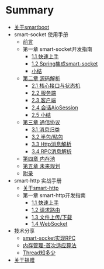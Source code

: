 # Summary

* [关于smartboot](README.md)
* smart-socket 使用手册
    * [前言](smart-socket/README.md)
    * 第一章 smart-socket开发指南
        * [1.1 快速上手](smart-socket/chapter-1/1.1-QuickStart/README.md)
        * [1.2 Spring集成smart-socket](smart-socket/chapter-1/2.2-Spring集成/README.md)
        * [小结](smart-socket/chapter-1/SUMMARY.md)
    * [第二章 源码解析](smart-socket/chapter-2/README.md)
        * [2.1 核心接口与状态机](smart-socket/chapter-2/核心接口/README.md)
        * [2.2 服务端](smart-socket/chapter-2/服务端/README.md)
        * [2.3 客户端](smart-socket/chapter-2/客户端/README.md)
        * [2.4 会话AioSession](smart-socket/chapter-2/AioSession/README.md)
        * [2.5 小结](smart-socket/chapter-2/SUMMARY.md)
    * [第三章 通信协议](smart-socket/chapter-3/README.md)
        * [3.1 消息归类](smart-socket/chapter-3/1-消息归类/README.md)
        * [3.2 半包/粘包](smart-socket/BLANK.md)
        * [3.3 Http消息解析](smart-socket/BLANK.md)
        * [3.4 RPC消息解析](smart-socket/BLANK.md)
    * [第四章 内存池](smart-socket/chapter-5/README.md)
    * [第五章 未来规划](smart-socket/chapter-6/README.md)
    * [附录](smart-socket/end/README.md)
* smart-http 实战手册
    * [关于smart-http](smart-http/README.md)
    * 第一章 smart-http开发指南
        * [1.1 快速上手](smart-http/chapter-1/README.md)
        * [1.2 请求路由](smart-http/chapter-1/http_route.md)
        * [1.3 文件上传/下载](smart-http/chapter-1/file_upload.md)
        * [1.4 WebSocket](smart-http/chapter-1/websocket.md)
* 技术分享
    *   [smart-socket实现RPC](share/rpc/smart-socket-rpc.md)
    *   [内存管理-首次适应算法](share/firstfit/readme.md)
    *   [Thread知多少](share/thread/readme.md)
* [关于捐赠](donation.md)